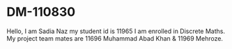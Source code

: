 # DM-110830
Hello, I am Sadia Naz my student id is 11965 I am enrolled in Discrete Maths. My project team mates are 11696 Muhammad Abad Khan &amp; 11969 Mehroze.
